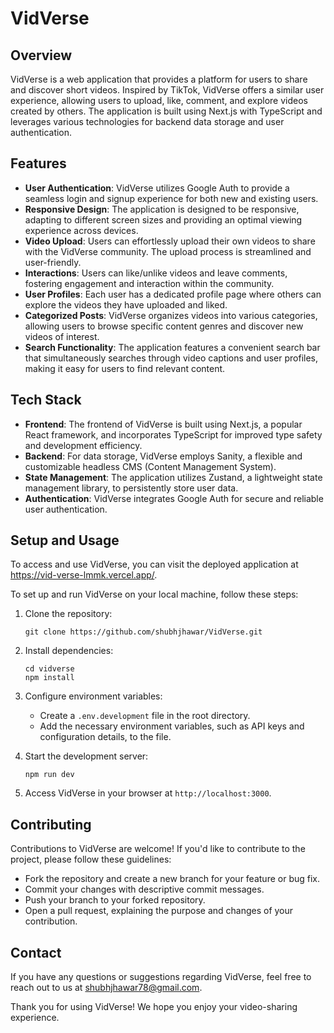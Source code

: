 # VidVerse

## Overview
VidVerse is a web application that provides a platform for users to share and discover short videos. Inspired by TikTok, VidVerse offers a similar user experience, allowing users to upload, like, comment, and explore videos created by others. The application is built using Next.js with TypeScript and leverages various technologies for backend data storage and user authentication.

## Features
- **User Authentication**: VidVerse utilizes Google Auth to provide a seamless login and signup experience for both new and existing users.
- **Responsive Design**: The application is designed to be responsive, adapting to different screen sizes and providing an optimal viewing experience across devices.
- **Video Upload**: Users can effortlessly upload their own videos to share with the VidVerse community. The upload process is streamlined and user-friendly.
- **Interactions**: Users can like/unlike videos and leave comments, fostering engagement and interaction within the community.
- **User Profiles**: Each user has a dedicated profile page where others can explore the videos they have uploaded and liked.
- **Categorized Posts**: VidVerse organizes videos into various categories, allowing users to browse specific content genres and discover new videos of interest.
- **Search Functionality**: The application features a convenient search bar that simultaneously searches through video captions and user profiles, making it easy for users to find relevant content.

## Tech Stack
- **Frontend**: The frontend of VidVerse is built using Next.js, a popular React framework, and incorporates TypeScript for improved type safety and development efficiency.
- **Backend**: For data storage, VidVerse employs Sanity, a flexible and customizable headless CMS (Content Management System).
- **State Management**: The application utilizes Zustand, a lightweight state management library, to persistently store user data.
- **Authentication**: VidVerse integrates Google Auth for secure and reliable user authentication.

## Setup and Usage
To access and use VidVerse, you can visit the deployed application at https://vid-verse-lmmk.vercel.app/.

To set up and run VidVerse on your local machine, follow these steps:

1. Clone the repository:
   ```
   git clone https://github.com/shubhjhawar/VidVerse.git
   ```

2. Install dependencies:
   ```
   cd vidverse
   npm install
   ```

3. Configure environment variables:
   - Create a `.env.development` file in the root directory.
   - Add the necessary environment variables, such as API keys and configuration details, to the file.

4. Start the development server:
   ```
   npm run dev
   ```

5. Access VidVerse in your browser at `http://localhost:3000`.

## Contributing
Contributions to VidVerse are welcome! If you'd like to contribute to the project, please follow these guidelines:
- Fork the repository and create a new branch for your feature or bug fix.
- Commit your changes with descriptive commit messages.
- Push your branch to your forked repository.
- Open a pull request, explaining the purpose and changes of your contribution.


## Contact
If you have any questions or suggestions regarding VidVerse, feel free to reach out to us at shubhjhawar78@gmail.com.

Thank you for using VidVerse! We hope you enjoy your video-sharing experience.
